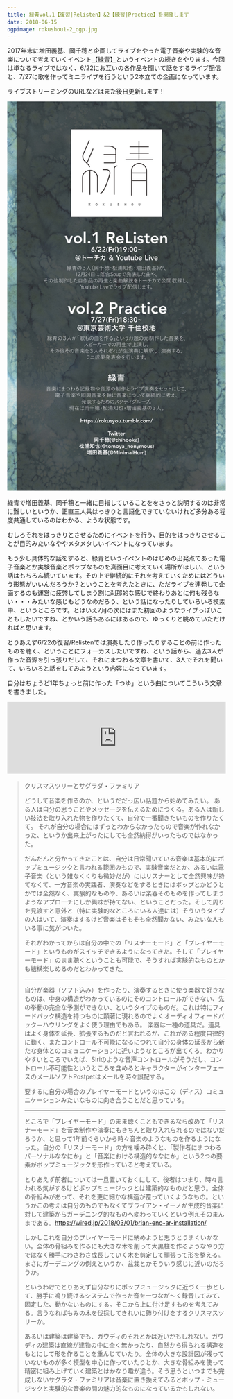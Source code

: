 ```yaml
---
title: 緑青vol.1【復習|Relisten】&2【練習|Practice】を開催します
date: 2018-06-15
ogpimage: rokushou1-2_ogp.jpg
---
```


2017年末に増田義基、岡千穂と企画してライブをやった電子音楽や実験的な音楽について考えていくイベント[【緑青】](/info/2017-11-30/rokushou_0/)というイベントの続きをやります。今回は単なるライブではなく、6/22にお互いの各作品を聞いて話をするライブ配信と、7/27に歌を作ってミニライブを行うという2本立ての企画になっています。

ライブストリーミングのURLなどはまた後日更新します！

![](rokushou1-2.jpg)

<!--more-->

緑青で増田義基、岡千穂と一緒に目指していることををさっと説明するのは非常に難しいというか、正直三人共はっきりと言語化できていないけれど多分ある程度共通しているのはわかる、ような状態です。

むしろそれをはっきりとさせるためにイベントを行う、目的をはっきりさせることが目的みたいなややメタメタしいイベントになっています。

もう少し具体的な話をすると、緑青というイベントのはじめの出発点であった電子音楽とか実験音楽とポップなものを真面目に考えていく場所がほしい、という話はもちろん続いています。その上で継続的にそれを考えていくためにはどういう形態がいいんだろうか？ということを考えたときに、ただライブを連発して企画するのも運営に疲弊してしまう割に刹那的な感じで終わりあとに何も残らない・・・みたいな感じもどうなのだろう、という話になったりしていろいろ模索中、というところです。とはいえ7月の次にはまた初回のようなライブっぽいこともしたいですね、とかいう話もあるにはあるので、ゆっくりと眺めていただければと思います。

とりあえず6/22の復習/Relistenでは演奏したり作ったりすることの前に作ったものを聴く、ということにフォーカスしたいですね、という話から、過去3人が作った音源を引っ張りだして、それにまつわる文章を書いて、3人でそれを聞いて、いろいろと話をしてみようという内容になっています。

自分はちょうど1年ちょっと前に作った「つゆ」という曲についてこういう文章を書きました。

<iframe width="100%" height="166" scrolling="no" frameborder="no" allow="autoplay" src="https://w.soundcloud.com/player/?url=https%3A//api.soundcloud.com/tracks/333589247&color=%23ff5500&auto_play=false&hide_related=false&show_comments=true&show_user=true&show_reposts=false&show_teaser=true"></iframe>

> クリスマスツリーとサグラダ・ファミリア
>
> どうして音楽を作るのか、というだだっ広い話題から始めてみたい。
> ある人は自分の思うことやメッセージを伝えるためにつくる。ある人は新しい技法を取り入れた物を作りたくて、自分で一番聞きたいものを作りたくて。
> それが自分の場合にはずっとわからなかったもので音楽が作れなかった、というか出来上がったにしても全然納得がいったものではなかった。
>
> だんだんと分かってきたことは、自分は日常聞いている音楽は基本的にポップミュージックと言われる範囲のもので、実験音楽だとか、あるいは電子音楽（という雑なくくりも微妙だが）にはリスナーとして全然興味が持てなくて、一方音楽の実践者、演奏などをするときにはポップとかどうとかでは全然なく、実験的なものや、あるいは楽器そのものを作ってしまうようなアプローチにしか興味が持てない、ということだった。そして周りを見渡すと意外と（特に実験的なところにいる人達には）そういうタイプの人はいて、演奏はするけど音楽はそもそも全然聞かない、みたいな人もいる事に気がついた。
>
> それがわかってからは自分の中での「リスナーモード」と「プレイヤーモード」というものがスイッチできるようになってきた。そして「プレイヤーモード」のまま聴くということも可能で、そうすれば実験的なものとかも結構楽しめるのだとわかってきた。
>
> ---
>
> 自分が楽器（ソフト込み）を作ったり、演奏するときに使う楽器で好きなものは、中身の構造がわかっているのにそのコントロールができない、先の挙動の完全な予測ができない、というタイプのものだ。これは特にフィードバック構造を持つものに顕著に現れるのでよくオーディオフィードバック＝ハウリングをよく使う理由でもある。
> 楽器は一種の道具だ。道具はよく身体を延長、拡張するものだと言われるが、これがある程度自律的に動く、またコントロール不可能になるにつれて自分の身体の延長から新たな身体とのコミュニケーションに近いようなところが出てくる。わかりやすいところでいえば、Siriのような音声コントロールがそうだし、コントロール不可能性というところを含めるとキャラクターがインターフェースのメールソフトPostpetはメールを時々誤配する。
>
> 要するに自分の場合のプレイヤーモードというのはこの（ディス）コミュニケーションみたいなものに向き合うことだと思っている。
>
> ---
> ところで「プレイヤーモード」のまま聴くこともできるなら改めて「リスナーモード」を音楽制作や演奏にもきちんと取り入れられるのではないだろうか、と思って1年前ぐらいから時々音楽のようなものを作るようになった。自分の「リスナーモード」の方を噛み砕くと、「製作者にまつわるパーソナルななにか」と「音楽における構造的ななにか」という2つの要素がポップミュージックを形作っていると考えている。
>
> とりあえず前者については一旦置いておくにして、後者はつまり、時々言われる気がするけどポップミュージックとは建築的なものだと思う。全体の骨組みがあって、それを更に細かな構造が覆っていくようなもの。というかこの考えは自分のものでもなくてブライアン・イーノが生成的音楽に対して建築からガーデニング的なものへ変わっていくという例えそのまんまである。https://wired.jp/2018/03/01/brian-eno-ar-installation/
>
>
> しかしこれを自分のプレイヤーモードに納めようと思うとうまくいかない。全体の骨組みを作るにも大きな木を削って大黒柱を作るようなやり方ではなく勝手にわさわさ成長していく木を剪定して頑張って形を整える。まさにガーデニングの例えというか、盆栽とかそういう感じに近いのだろうか。
>
> というわけでとりあえず自分なりにポップミュージックに近づく一歩として、勝手に鳴り続けるシステムで作った音を一つなが～く録音してみて、固定した、動かないものにする。そこから上に付け足すものを考えてみる。言うなればもみの木を伐採してきれいに飾り付けをするクリスマスツリーか。
>
> あるいは建築は建築でも、ガウディのそれとかは近いかもしれない。ガウディの建築は直線が建物の中に全く無かったり、自然から得られる構造をもとにして形を作ることを重んじていたり。全体の大きな設計図が残っていないものが多く模型を中心に作っていたりとか、大きな骨組みを使って精密に組み上げていく建築とはかなり趣が違う。そう思うといつまでも完成しないサグラダ・ファミリアは音楽に置き換えてみるとポップ・ミュージックと実験的な音楽の間の魅力的なものになっているかもしれない。
>
